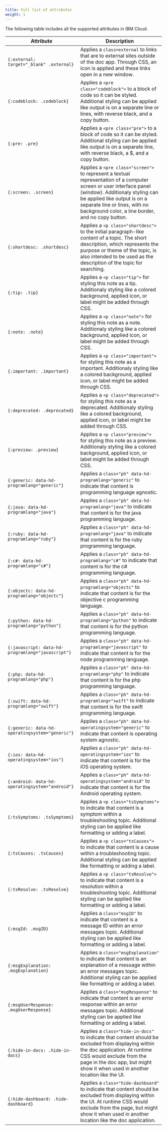 ```yaml
---
title: Full list of attributes
weight: 1
---
```


The following table includes all the supported attributes in IBM Cloud.


| Attribute | Description |
|-----------|-------------|
| `{:external: target="_blank" .external}` | Applies a `class=external` to links that are to external sites outside of the doc app. Through CSS, an icon is applied and these links open in a new window.  |
| `{:codeblock: .codeblock}` | Applies a `<pre class="codeblock">` to a block of code so it can be styled. Additional styling can be applied like output is on a separate line or lines, with reverse black, and a copy button.  |
| `{:pre: .pre}` | Applies a `<pre class="pre">` to a block of code so it can be styled. Additional styling can be applied like output is on a separate line, with reverse black, a $, and a copy button.  |
| `{:screen: .screen}` | Applies a `<pre class="screen">` to represent a textual representation of a computer screen or user interface panel (window). Additionaly styling can be applied like output is on a separate line or lines, with no background color, a line border, and no copy button.  |
| `{:shortdesc: .shortdesc}` | Applies a `<p class="shortdesc">` to the initial paragraph-like content of a topic. The short description, which represents the purpose or theme of the topic, is also intended to be used as the description of the topic for searching.   |
| `{:tip: .tip}` | Applies a `<p class="tip">` for styling this note as a tip. Additionaly styling like a colored background, applied icon, or label might be added through CSS.  |
| `{:note: .note}` | Applies a `<p class="note">` for styling this note as a note. Additionaly styling like a colored background, applied icon, or label might be added through CSS.  |
| `{:important: .important}` | Applies a `<p class="important">` for styling this note as a important. Additionaly styling like a colored background, applied icon, or label might be added through CSS.  |
| `{:deprecated: .deprecated}` |  Applies a `<p class="deprecated">` for styling this note as a deprecated. Additionaly styling like a colored background, applied icon, or label might be added through CSS. |
| `{:preview: .preview}` |  Applies a `<p class="preview">` for styling this note as a preview. Additionaly styling like a colored background, applied icon, or label might be added through CSS. |
| `{:generic: data-hd-programlang="generic"}` | Applies a `class="ph" data-hd-programlang="generic"` to indicate that content is programming language agnostic.  |
| `{:java: data-hd-programlang="java"}` | Applies a `class="ph" data-hd-programlang="java"` to indicate that content is for the java programming language.  |
| `{:ruby: data-hd-programlang="ruby"}` | Applies a `class="ph" data-hd-programlang="java"` to indicate that content is for the ruby programming language.  |
| `{:c#: data-hd-programlang="c#"}` | Applies a `class="ph" data-hd-programlang="c#"` to indicate that content is for the c# programming language.  |
| `{:objectc: data-hd-programlang="objectc"}` | Applies a `class="ph" data-hd-programlang="objectc"` to indicate that content is for the objective c programming language.  |
| `{:python: data-hd-programlang="python"}` | Applies a `class="ph" data-hd-programlang="python"` to indicate that content is for the python programming language.  |
| `{:javascript: data-hd-programlang="javascript"}` | Applies a `class="ph" data-hd-programlang="javascript"` to indicate that content is for the node programming language.  |
| `{:php: data-hd-programlang="php"}` | Applies a `class="ph" data-hd-programlang="php"` to indicate that content is for the php programming language.  |
| `{:swift: data-hd-programlang="swift"}` | Applies a `class="ph" data-hd-programlang="swift"` to indicate that content is for the swift programming language.  |
| `{:generic: data-hd-operatingsystem="generic"}` | Applies a `class="ph" data-hd-operatingsystem="generic"` to indicate that content is operating system agnostic.  |
| `{:ios: data-hd-operatingsystem="ios"}` | Applies a `class="ph" data-hd-operatingsystem="ios"` to indicate that content is for the iOS operating system.  |
| `{:android: data-hd-operatingsystem="android"}` | Applies a `class="ph" data-hd-operatingsystem="android"` to indicate that content is for the Android operating system.  |
| `{:tsSymptoms: .tsSymptoms}` |  Applies a `<p class="tsSymptoms">` to indicate that content is a symptom within a troubleshooting topic. Additional styling can be applied like formatting or adding a label. |
| `{:tsCauses: .tsCauses}` |  Applies a `<p class="tsCauses">` to indicate that content is a cause within a troubleshooting topic. Additional styling can be applied like formatting or adding a label. |
| `{:tsResolve: .tsResolve}` | Applies a `<p class="tsResolve">` to indicate that content is a resolution within a troubleshooting topic. Additional styling can be applied like formatting or adding a label.  |
| `{:msgId: .msgID}` |  Applies a `class="msgID"` to indicate that content is a message ID within an error messages topic. Additional styling can be applied like formatting or adding a label.  |
| `{:msgExplanation: .msgExplanation}` |  Applies a `class="msgExplanation"` to indicate that content is an explanation of a message within an error messages topic. Additional styling can be applied like formatting or adding a label.  |
| `{:msgUserResponse: .msgUserResponse}` |  Applies a `class="msgResponse"` to indicate that content is an error response within an error messages topic. Additional styling can be applied like formatting or adding a label. |
| `{:hide-in-docs: .hide-in-docs}` | Applies a `class="hide-in-docs"` to indicate that content should be excluded from displaying within the doc application. At runtime CSS would exclude from the page in the doc app, but might show it when used in another location like the UI.  |
| `{:hide-dashboard: .hide-dashboard}` | Applies a `class="hide-dashboard"` to indicate that content should be excluded from displaying within the UI. At runtime CSS would exclude from the page, but might show it when used in another location like the doc application.  |
